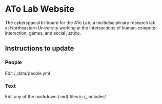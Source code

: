 # ATo Lab Website

The cyberspacial billboard for the ATo Lab, a multidisciplinary research lab at Northeastern University working at the intersections of human-computer interaction, games, and social justice.

## Instructions to update

### People

Edit /\_data/people.yml

### Text

Edit any of the markdown (.md) files in /\_includes/
